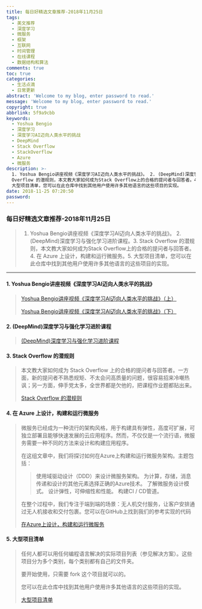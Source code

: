 ```yaml
---
title: 每日好精选文章推荐-2018年11月25日
tags:
  - 美文推荐
  - 深度学习
  - 微服务
  - 框架
  - 互联网
  - 时间管理
  - 在线课程
  - 数据结构和算法
comments: true
toc: true
categories:
  - 生活点滴
  - 日常更新
abstract: 'Welcome to my blog, enter password to read.'
message: 'Welcome to my blog, enter password to read.'
copyright: true
abbrlink: 5f9a9cbb
keywords:
  - Yoshua Bengio
  - 深度学习
  - 深度学习AI迈向人类水平的挑战
  - DeepMind
  - Stack Overflow
  - StackOverflow
  - Azure
  - 微服务
description: >-
  1. Yoshua Bengio讲座视频《深度学习AI迈向人类水平的挑战》。 2. (DeepMind)深度学习与强化学习进阶课程。3. Stack
  Overflow 的潜规则，本文教大家如何成为Stack Overflow上的合格的提问者与回答者。4.  在 Azure 上设计，构建和运行微服务。5.
  大型项目清单，您可以在此仓库中找到其他用户使用许多其他语言的这些项目的实现。
date: 2018-11-25 07:20:50
password:
---
```

<script type="text/javascript" src="/js/src/bai.js"></script>

### 每日好精选文章推荐-2018年11月25日
>  1. Yoshua Bengio讲座视频《深度学习AI迈向人类水平的挑战》。 2. (DeepMind)深度学习与强化学习进阶课程。3. Stack Overflow 的潜规则，本文教大家如何成为Stack Overflow上的合格的提问者与回答者。4.  在 Azure 上设计，构建和运行微服务。5. 大型项目清单，您可以在此仓库中找到其他用户使用许多其他语言的这些项目的实现。

---
#### 1. Yoshua Bengio讲座视频《深度学习AI迈向人类水平的挑战》
>
> [Yoshua Bengio讲座视频《深度学习AI迈向人类水平的挑战》（上）](https://v.qq.com/x/page/j0800tnf46d.html)
>
> [Yoshua Bengio讲座视频《深度学习AI迈向人类水平的挑战》（下）](https://v.qq.com/x/page/p0800e4sloe.html)

#### 2. (DeepMind)深度学习与强化学习进阶课程
>
> [(DeepMind)深度学习与强化学习进阶课程](https://www.bilibili.com/video/av36621866/)

#### 3. Stack Overflow 的潜规则
> 本文教大家如何成为 Stack Overflow 上的合格的提问者与回答者。一方面，新的提问者不熟悉规矩、不太会问高质量的问题，很容易招来冷嘲热讽；另一方面，伸手党太多，全世界都是欠他的，把课程作业题都贴出来。
>
> [Stack Overflow 的潜规则](https://codeblog.jonskeet.uk/2018/03/17/stack-overflow-culture/)

#### 4. 在 Azure 上设计，构建和运行微服务
> 微服务已经成为一种流行的架构风格，用于构建具有弹性，高度可扩展，可独立部署且能够快速发展的云应用程序。然而，不仅仅是一个流行语，微服务需要一种不同的方法来设计和构建应用程序。
>
> 在这组文章中，我们将探讨如何在Azure上构建和运行微服务架构。主题包括：
>>
>> 使用域驱动设计（DDD）来设计微服务架构。
>> 为计算，存储，消息传递和设计的其他元素选择正确的Azure技术。
>> 了解微服务设计模式。
>> 设计弹性，可伸缩性和性能。
>> 构建CI / CD管道。
>>
> 在整个过程中，我们专注于端到端的场景：无人机交付服务，让客户安排通过无人机接收和交付包裹。您可以在GitHub上找到我们的参考实现的代码
>
> [在Azure上设计，构建和运行微服务](https://docs.microsoft.com/en-us/azure/architecture/microservices/)

#### 5. 大型项目清单
> 任何人都可以用任何编程语言解决的实际项目列表（参见解决方案）。这些项目分为多个类别，每个类别都有自己的文件夹。
>
> 要开始使用，只需要 fork 这个项目就可以的。
>
> 您可以在此仓库中找到其他用户使用许多其他语言的这些项目的实现。
>
> [大型项目清单](https://github.com/karan/Projects)
